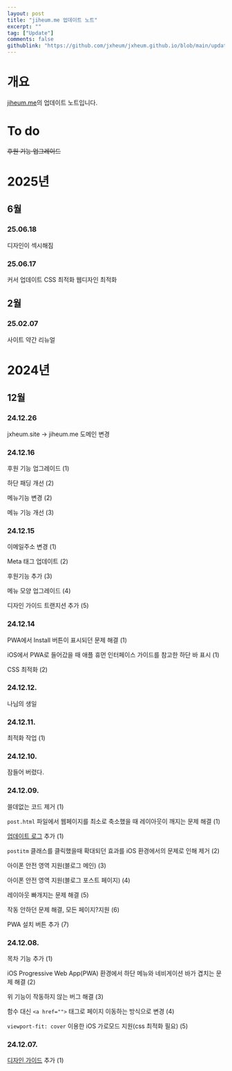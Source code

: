 ```yaml
---
layout: post
title: "jiheum.me 업데이트 노트"
excerpt: ""
tag: ["Update"]
comments: false
githublink: "https://github.com/jxheum/jxheum.github.io/blob/main/update/index.md"
---
```


# 개요
[jiheum.me](/)의 업데이트 노트입니다.

# To do

~~후원 기능 업그레이드~~

# 2025년

## 6월

### 25.06.18

디자인이 섹시해짐

### 25.06.17

커서 업데이트
CSS 최적화
웹디자인 최적화

## 2월

### 25.02.07

사이트 약간 리뉴얼

# 2024년

## 12월

### 24.12.26

jxheum.site -> jiheum.me 도메인 변경

### 24.12.16

후원 기능 업그레이드 (1)

하단 패딩 개선 (2)

메뉴기능 변경 (2)

메뉴 기능 개선 (3)

### 24.12.15

이메일주소 변경 (1)

Meta 태그 업데이트 (2)

후원기능 추가 (3)

메뉴 모양 업그레이드 (4)

디자인 가이드 트랜지션 추가 (5)

### 24.12.14

PWA에서 Install 버튼이 표시되던 문제 해결 (1)

iOS에서 PWA로 들어갔을 때 애플 휴먼 인터페이스 가이드를 참고한 하단 바 표시 (1)

CSS 최적화 (2)

### 24.12.12.

나님의 생일

### 24.12.11.

최적화 작업 (1)

### 24.12.10.

잠들어 버렸다.

### 24.12.09.

쓸데없는 코드 제거 (1)

`post.html` 파일에서 웹페이지를 최소로 축소했을 때 레이아웃이 깨지는 문제 해결 (1)

[업데이트 로그](/update) 추가 (1)

`postitm` 클래스를 클릭했을때 확대되던 효과를 iOS 환경에서의 문제로 인해 제거 (2)

아이폰 안전 영역 지원(블로그 메인) (3)

아이폰 안전 영역 지원(블로그 포스트 페이지) (4)

레이아웃 빠개지는 문제 해결 (5)

작동 안하던 문제 해결, 모든 페이지?지원 (6)

PWA 설치 버튼 추가 (7)

### 24.12.08.

목차 기능 추가 (1)

iOS Progressive Web App(PWA) 환경에서 하단 메뉴와 네비게이션 바가 겹치는 문제 해결 (2) 

위 기능이 작동하지 않는 버그 해결 (3)

함수 대신 `<a href="">` 태그로 페이지 이동하는 방식으로 변경 (4)

`viewport-fit: cover` 이용한 iOS 가로모드 지원(css 최적화 필요) (5)

### 24.12.07.

[디자인 가이드](/design) 추가 (1)